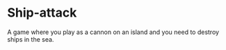 # Ship-attack
A game where you play as a cannon on an island and you need to destroy ships in the sea.
